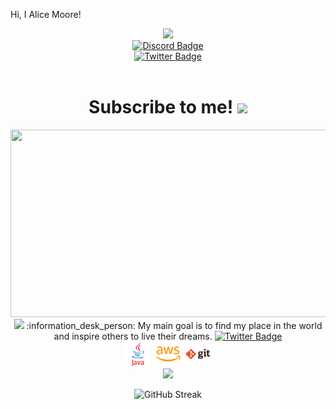 Hi, I Alice Moore!
<div id="header" align="center">
<img src="https://media.giphy.com/media/WpIPS0DWNpMm4kfMVr/giphy.gif" width="300"/>
</div>
<div id="badges">
</a>
<div id="header" align="center"> 
<a href="https://discord.com/channels/@dgseryrvcgh">
<img src="https://img.shields.io/badge/Discord-black?style=for-the-badge&logo=discord&logoColor=white" alt="Discord Badge"/>
</a>
<div id="header" align="center">   
<a href="https://twitter.com/TrinaPearl11">
<img src="https://img.shields.io/badge/Twitter-blue?style=for-the-badge&logo=twitter&logoColor=white" alt="Twitter Badge"/>
</a>
</div>
<img src="https://komarev.com/ghpvc/?username=moorealice219&style=flat-square&color=blue" alt=""/>
<h1>
  Subscribe to me!
<img src="https://media.giphy.com/media/kbQa26PI1imbWw9N5w/giphy.gif" width="50px"/>
</h1>
<div align="center">
<img src="https://media.giphy.com/media/WU0igqSivsPG8VEo13/giphy.gif" width="600" height="300"/>
</div>
<img src="https://media.giphy.com/media/xT0GqeC1zE0IGVYVry/giphy.gif" width="70"> 
:information_desk_person: My main goal is to find my place in the world and inspire others to live their dreams.
<a href="https://twitter.com/TrinaPearl11">
<img src="https://img.shields.io/badge/Twitter-blue?style=for-the-badge&logo=twitter&logoColor=white" alt="Twitter Badge"/>
</a>
  <div>
  <img src="https://github.com/devicons/devicon/blob/master/icons/java/java-original-wordmark.svg" title="Java" alt="Java" width="40" height="40"/>&nbsp;
<img src="https://github.com/devicons/devicon/blob/master/icons/amazonwebservices/amazonwebservices-plain-wordmark.svg" title="AWS" alt="AWS" width="40" height="40"/>&nbsp;
<img src="https://github.com/devicons/devicon/blob/master/icons/git/git-original-wordmark.svg" title="Git" **alt="Git" width="40" height="40"/>
  </div> 
<img src="https://media.giphy.com/media/8754IsGhxBkl7pcWfa/giphy.gif" width="100"> <div id="header" align="center"> 

![GitHub Streak](http://github-readme-streak-stats.herokuapp.com?user=moorealice219&theme=dark&background=000000)  
  

